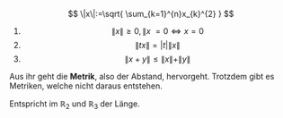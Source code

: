 $$
\|x\|:=\sqrt{ \sum_{k=1}^{n}x_{k}^{2} }
$$

1. $$
\|x\| \geq 0, \|x\ = 0 \iff x = 0
$$
2. $$
\|tx\| = |t|\|x\|
$$
3. $$
\|x+y\|\leq\|x\|+\|y\|
$$

Aus ihr geht die **Metrik**, also der Abstand, hervorgeht. Trotzdem gibt es Metriken, welche nicht daraus entstehen.

Entspricht im $\mathbb{R}_{2}$ und $\mathbb{R}_{3}$ der Länge. 
